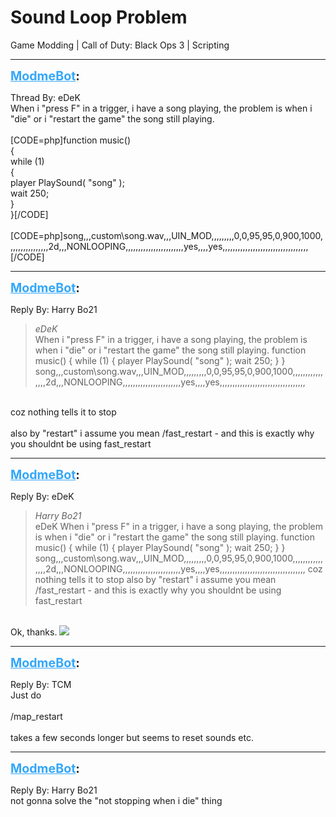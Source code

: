 # Sound Loop Problem
Game Modding | Call of Duty: Black Ops 3 | Scripting

---
<strong style="font-size: 1.4em;"><span style="text-decoration: underline;text-decoration-color: #34a7f9;"><span style="color:#34a7f9;">ModmeBot</span></span>:</strong>

<p>Thread By: eDeK<br />When i &quot;press F&quot; in a trigger, i have a song playing, the problem is when i &quot;die&quot; or i &quot;restart the game&quot; the song still playing.<br /> <br />[CODE=php]function music()<br />{<br />    while (1)<br />    {<br />    	player PlaySound( &quot;song&quot; );<br />    	wait 250;<br />    }     <br />}[/CODE]<br /> <br />[CODE=php]song,,,custom\song.wav,,,UIN_MOD,,,,,,,,,0,0,95,95,0,900,1000,,,,,,,,,,,,,,,,2d,,,NONLOOPING,,,,,,,,,,,,,,,,,,,,,,,yes,,,,yes,,,,,,,,,,,,,,,,,,,,,,,,,,,,,,,,,,[/CODE]</p>

---
<strong style="font-size: 1.4em;"><span style="text-decoration: underline;text-decoration-color: #34a7f9;"><span style="color:#34a7f9;">ModmeBot</span></span>:</strong>

<p>Reply By: Harry Bo21<br /><blockquote><em>eDeK</em><br />When i &quot;press F&quot; in a trigger, i have a song playing, the problem is when i &quot;die&quot; or i &quot;restart the game&quot; the song still playing.   function music() { while (1) { player PlaySound( &quot;song&quot; ); wait 250; } }   song,,,custom\song.wav,,,UIN_MOD,,,,,,,,,0,0,95,95,0,900,1000,,,,,,,,,,,,,,,,2d,,,NONLOOPING,,,,,,,,,,,,,,,,,,,,,,,yes,,,,yes,,,,,,,,,,,,,,,,,,,,,,,,,,,,,,,,,,</blockquote><br /> coz nothing tells it to stop<br /> <br />also by &quot;restart&quot; i assume you mean /fast_restart - and this is exactly why you shouldnt be using fast_restart</p>

---
<strong style="font-size: 1.4em;"><span style="text-decoration: underline;text-decoration-color: #34a7f9;"><span style="color:#34a7f9;">ModmeBot</span></span>:</strong>

<p>Reply By: eDeK<br /><blockquote><em>Harry Bo21</em><br />eDeK When i &quot;press F&quot; in a trigger, i have a song playing, the problem is when i &quot;die&quot; or i &quot;restart the game&quot; the song still playing.   function music() { while (1) { player PlaySound( &quot;song&quot; ); wait 250; } }   song,,,custom\song.wav,,,UIN_MOD,,,,,,,,,0,0,95,95,0,900,1000,,,,,,,,,,,,,,,,2d,,,NONLOOPING,,,,,,,,,,,,,,,,,,,,,,,yes,,,,yes,,,,,,,,,,,,,,,,,,,,,,,,,,,,,,,,,,  coz nothing tells it to stop   also by &quot;restart&quot; i assume you mean /fast_restart - and this is exactly why you shouldnt be using fast_restart</blockquote><br /> Ok, thanks. <img style="max-width: 500px;" src="http://aviacreations.com/modme/emoticons/sad.png"></p>

---
<strong style="font-size: 1.4em;"><span style="text-decoration: underline;text-decoration-color: #34a7f9;"><span style="color:#34a7f9;">ModmeBot</span></span>:</strong>

<p>Reply By: TCM<br />Just do<br /> <br />/map_restart<br /> <br />takes a few seconds longer but seems to reset sounds etc.</p>

---
<strong style="font-size: 1.4em;"><span style="text-decoration: underline;text-decoration-color: #34a7f9;"><span style="color:#34a7f9;">ModmeBot</span></span>:</strong>

<p>Reply By: Harry Bo21<br />not gonna solve the &quot;not stopping when i die&quot; thing</p>
